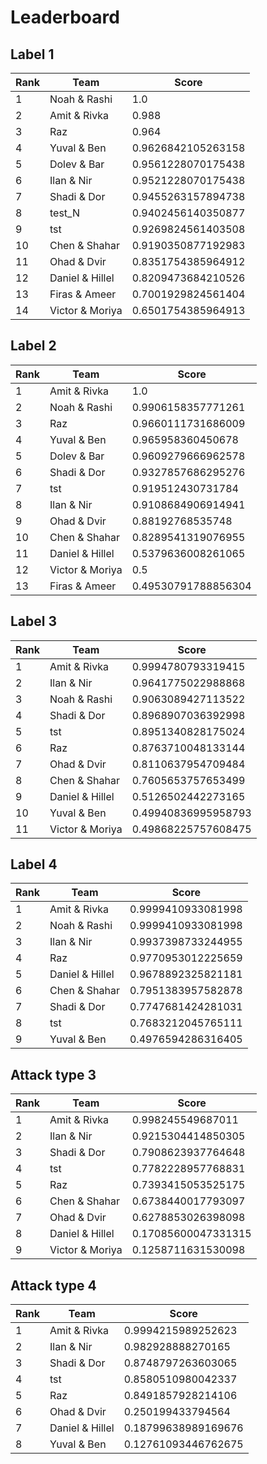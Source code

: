 # Leaderboard

## Label 1
| Rank | Team | Score |
|---|---|---|
|1|Noah & Rashi|1.0|
|2|Amit & Rivka|0.988|
|3|Raz|0.964|
|4|Yuval & Ben|0.9626842105263158|
|5|Dolev & Bar|0.9561228070175438|
|6|Ilan & Nir|0.9521228070175438|
|7|Shadi & Dor|0.9455263157894738|
|8|test_N|0.9402456140350877|
|9|tst|0.9269824561403508|
|10|Chen & Shahar|0.9190350877192983|
|11|Ohad & Dvir|0.8351754385964912|
|12|Daniel & Hillel|0.8209473684210526|
|13|Firas & Ameer|0.7001929824561404|
|14|Victor & Moriya|0.6501754385964913|


## Label 2
| Rank | Team | Score |
|---|---|---|
|1|Amit & Rivka|1.0|
|2|Noah & Rashi|0.9906158357771261|
|3|Raz|0.9660111731686009|
|4|Yuval & Ben|0.965958360450678|
|5|Dolev & Bar|0.9609279666962578|
|6|Shadi & Dor|0.9327857686295276|
|7|tst|0.919512430731784|
|8|Ilan & Nir|0.9108684906914941|
|9|Ohad & Dvir|0.88192768535748|
|10|Chen & Shahar|0.8289541319076955|
|11|Daniel & Hillel|0.5379636008261065|
|12|Victor & Moriya|0.5|
|13|Firas & Ameer|0.49530791788856304|


## Label 3
| Rank | Team | Score |
|---|---|---|
|1|Amit & Rivka|0.9994780793319415|
|2|Ilan & Nir|0.9641775022988868|
|3|Noah & Rashi|0.9063089427113522|
|4|Shadi & Dor|0.8968907036392998|
|5|tst|0.8951340828175024|
|6|Raz|0.8763710048133144|
|7|Ohad & Dvir|0.8110637954709484|
|8|Chen & Shahar|0.7605653757653499|
|9|Daniel & Hillel|0.5126502442273165|
|10|Yuval & Ben|0.49940836995958793|
|11|Victor & Moriya|0.49868225757608475|


## Label 4
| Rank | Team | Score |
|---|---|---|
|1|Amit & Rivka|0.9999410933081998|
|2|Noah & Rashi|0.9999410933081998|
|3|Ilan & Nir|0.9937398733244955|
|4|Raz|0.9770953012225659|
|5|Daniel & Hillel|0.9678892325821181|
|6|Chen & Shahar|0.7951383957582878|
|7|Shadi & Dor|0.7747681424281031|
|8|tst|0.7683212045765111|
|9|Yuval & Ben|0.4976594286316405|


## Attack type 3
| Rank | Team | Score |
|---|---|---|
|1|Amit & Rivka|0.998245549687011|
|2|Ilan & Nir|0.9215304414850305|
|3|Shadi & Dor|0.7908623937764648|
|4|tst|0.7782228957768831|
|5|Raz|0.7393415053525175|
|6|Chen & Shahar|0.6738440017793097|
|7|Ohad & Dvir|0.6278853026398098|
|8|Daniel & Hillel|0.17085600047331315|
|9|Victor & Moriya|0.1258711631530098|


## Attack type 4
| Rank | Team | Score |
|---|---|---|
|1|Amit & Rivka|0.9994215989252623|
|2|Ilan & Nir|0.982928888270165|
|3|Shadi & Dor|0.8748797263603065|
|4|tst|0.8580510980042337|
|5|Raz|0.8491857928214106|
|6|Ohad & Dvir|0.250199433794564|
|7|Daniel & Hillel|0.18799638989169676|
|8|Yuval & Ben|0.12761093446762675|


